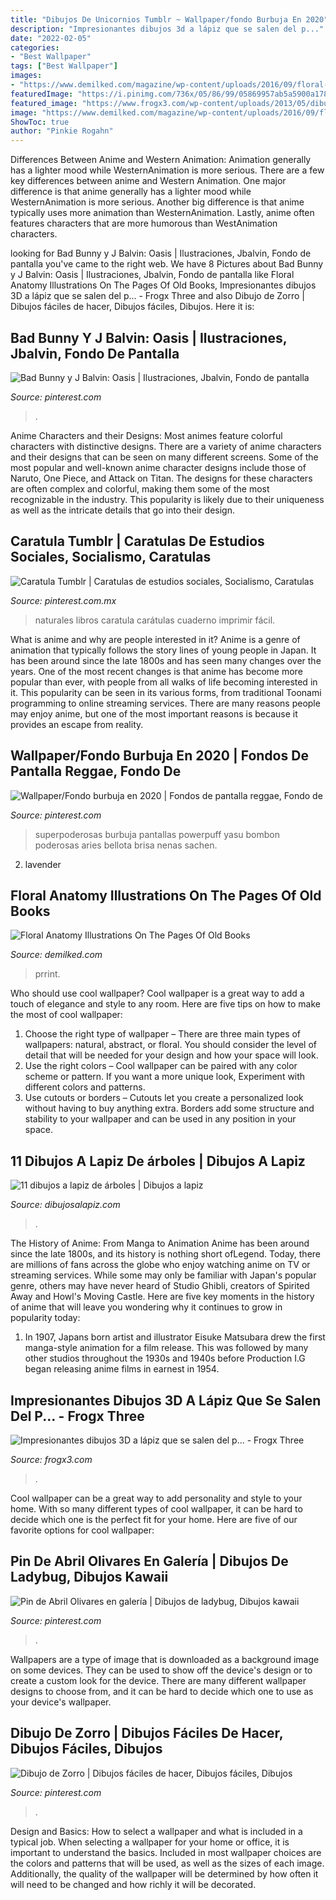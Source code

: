 ```yaml
---
title: "Dibujos De Unicornios Tumblr ~ Wallpaper/fondo Burbuja En 2020"
description: "Impresionantes dibujos 3d a lápiz que se salen del p..."
date: "2022-02-05"
categories:
- "Best Wallpaper"
tags: ["Best Wallpaper"]
images:
- "https://www.demilked.com/magazine/wp-content/uploads/2016/09/floral-anatomy-illustrations-old-book-pages-prrint-14.jpg"
featuredImage: "https://i.pinimg.com/736x/05/86/99/05869957ab5a5900a178875926902a10.jpg"
featured_image: "https://www.frogx3.com/wp-content/uploads/2013/05/dibujos-3D-que-salen-de-las-hojas-5.jpg"
image: "https://www.demilked.com/magazine/wp-content/uploads/2016/09/floral-anatomy-illustrations-old-book-pages-prrint-14.jpg"
ShowToc: true
author: "Pinkie Rogahn"
---
```



Differences Between Anime and Western Animation: Animation generally has a lighter mood while WesternAnimation is more serious.
There are a few key differences between anime and Western Animation. One major difference is that anime generally has a lighter mood while WesternAnimation is more serious. Another big difference is that anime typically uses more animation than WesternAnimation. Lastly, anime often features characters that are more humorous than WestAnimation characters.

	

		
looking for Bad Bunny y J Balvin: Oasis | Ilustraciones, Jbalvin, Fondo de pantalla you've came to the right web. We have 8 Pictures about Bad Bunny y J Balvin: Oasis | Ilustraciones, Jbalvin, Fondo de pantalla like Floral Anatomy Illustrations On The Pages Of Old Books, Impresionantes dibujos 3D a lápiz que se salen del p... - Frogx Three and also Dibujo de Zorro | Dibujos fáciles de hacer, Dibujos fáciles, Dibujos. Here it is:
		
    
## Bad Bunny Y J Balvin: Oasis | Ilustraciones, Jbalvin, Fondo De Pantalla

<img loading=lazy src="https://i.pinimg.com/736x/d4/ea/ae/d4eaae2855bd1b37deabc627f3da88b1.jpg" onerror="this.onerror=null;this.src='https://tse3.mm.bing.net/th?id=OIP.kgfhGJx0lfu_PjPtnfzJ1wHaLb&amp;pid=15.1';" alt="Bad Bunny y J Balvin: Oasis | Ilustraciones, Jbalvin, Fondo de pantalla">

_Source: pinterest.com_

>. 

	

Anime Characters and their Designs: Most animes feature colorful characters with distinctive designs.
There are a variety of anime characters and their designs that can be seen on many different screens. Some of the most popular and well-known anime character designs include those of Naruto, One Piece, and Attack on Titan. The designs for these characters are often complex and colorful, making them some of the most recognizable in the industry. This popularity is likely due to their uniqueness as well as the intricate details that go into their design.

    
## Caratula Tumblr | Caratulas De Estudios Sociales, Socialismo, Caratulas

<img loading=lazy src="https://i.pinimg.com/736x/8c/f8/68/8cf8688b1d3165de68b2b2672ace7ee1.jpg" onerror="this.onerror=null;this.src='https://tse2.mm.bing.net/th?id=OIP.Rb015WkUn9jghnHgURCCzQHaJ3&amp;pid=15.1';" alt="Caratula Tumblr | Caratulas de estudios sociales, Socialismo, Caratulas">

_Source: pinterest.com.mx_

>naturales libros caratula carátulas cuaderno imprimir fácil. 

	

What is anime and why are people interested in it?
Anime is a genre of animation that typically follows the story lines of young people in Japan. It has been around since the late 1800s and has seen many changes over the years. One of the most recent changes is that anime has become more popular than ever, with people from all walks of life becoming interested in it. This popularity can be seen in its various forms, from traditional Toonami programming to online streaming services. There are many reasons people may enjoy anime, but one of the most important reasons is because it provides an escape from reality.

    
## Wallpaper/Fondo Burbuja En 2020 | Fondos De Pantalla Reggae, Fondo De

<img loading=lazy src="https://i.pinimg.com/736x/ce/9f/7a/ce9f7a174ba272105cb35b72183e2935.jpg" onerror="this.onerror=null;this.src='https://tse1.mm.bing.net/th?id=OIP.XHodp7vn8JYRGp185md6AAHaMI&amp;pid=15.1';" alt="Wallpaper/Fondo burbuja en 2020 | Fondos de pantalla reggae, Fondo de">

_Source: pinterest.com_

>superpoderosas burbuja pantallas powerpuff yasu bombon poderosas aries bellota brisa nenas sachen. 

	

2. lavender 

    
## Floral Anatomy Illustrations On The Pages Of Old Books

<img loading=lazy src="https://www.demilked.com/magazine/wp-content/uploads/2016/09/floral-anatomy-illustrations-old-book-pages-prrint-14.jpg" onerror="this.onerror=null;this.src='https://tse2.mm.bing.net/th?id=OIP.Z5XBzAf-0tEKdoVykPiOEQHaKe&amp;pid=15.1';" alt="Floral Anatomy Illustrations On The Pages Of Old Books">

_Source: demilked.com_

>prrint. 

	

Who should use cool wallpaper?
Cool wallpaper is a great way to add a touch of elegance and style to any room. Here are five tips on how to make the most of cool wallpaper: 
1) Choose the right type of wallpaper – There are three main types of wallpapers: natural, abstract, or floral. You should consider the level of detail that will be needed for your design and how your space will look. 
2) Use the right colors – Cool wallpaper can be paired with any color scheme or pattern. If you want a more unique look, Experiment with different colors and patterns. 
3) Use cutouts or borders – Cutouts let you create a personalized look without having to buy anything extra. Borders add some structure and stability to your wallpaper and can be used in any position in your space.

    
## 11 Dibujos A Lapiz De árboles | Dibujos A Lapiz

<img loading=lazy src="https://dibujosalapiz.com/wp-content/uploads/2016/03/11-dibujos-a-lapiz-de-árboles-9.jpg" onerror="this.onerror=null;this.src='https://tse2.mm.bing.net/th?id=OIP.UHMRr9BDP_wf-WfnQNLQZgHaFa&amp;pid=15.1';" alt="11 dibujos a lapiz de árboles | Dibujos a lapiz">

_Source: dibujosalapiz.com_

>. 

	

The History of Anime: From Manga to Animation
Anime has been around since the late 1800s, and its history is nothing short ofLegend. Today, there are millions of fans across the globe who enjoy watching anime on TV or streaming services. While some may only be familiar with Japan's popular genre, others may have never heard of Studio Ghibli, creators of Spirited Away and Howl's Moving Castle. Here are five key moments in the history of anime that will leave you wondering why it continues to grow in popularity today:
1) In 1907, Japans born artist and illustrator Eisuke Matsubara drew the first manga-style animation for a film release. This was followed by many other studios throughout the 1930s and 1940s before Production I.G began releasing anime films in earnest in 1954.

    
## Impresionantes Dibujos 3D A Lápiz Que Se Salen Del P... - Frogx Three

<img loading=lazy src="https://www.frogx3.com/wp-content/uploads/2013/05/dibujos-3D-que-salen-de-las-hojas-5.jpg" onerror="this.onerror=null;this.src='https://tse2.mm.bing.net/th?id=OIP.JVh97_zoVQrBqOmN0BwfgwHaFj&amp;pid=15.1';" alt="Impresionantes dibujos 3D a lápiz que se salen del p... - Frogx Three">

_Source: frogx3.com_

>. 

	

Cool wallpaper can be a great way to add personality and style to your home. With so many different types of cool wallpaper, it can be hard to decide which one is the perfect fit for your home. Here are five of our favorite options for cool wallpaper: 

    
## Pin De Abril Olivares En Galería | Dibujos De Ladybug, Dibujos Kawaii

<img loading=lazy src="https://i.pinimg.com/736x/6b/d2/d0/6bd2d016cf374d702f1da7734aa545d7.jpg" onerror="this.onerror=null;this.src='https://tse3.mm.bing.net/th?id=OIP.tPwnynruWuMpDbyRoMQCdgHaKy&amp;pid=15.1';" alt="Pin de Abril Olivares en galería | Dibujos de ladybug, Dibujos kawaii">

_Source: pinterest.com_

>. 

	

Wallpapers are a type of image that is downloaded as a background image on some devices. They can be used to show off the device's design or to create a custom look for the device. There are many different wallpaper designs to choose from, and it can be hard to decide which one to use as your device's wallpaper.

    
## Dibujo De Zorro | Dibujos Fáciles De Hacer, Dibujos Fáciles, Dibujos

<img loading=lazy src="https://i.pinimg.com/736x/05/86/99/05869957ab5a5900a178875926902a10.jpg" onerror="this.onerror=null;this.src='https://tse2.mm.bing.net/th?id=OIP.eGMj7Rzh2xQ_mc3Dz3KvLQHaJ3&amp;pid=15.1';" alt="Dibujo de Zorro | Dibujos fáciles de hacer, Dibujos fáciles, Dibujos">

_Source: pinterest.com_

>. 

	

Design and Basics: How to select a wallpaper and what is included in a typical job.
When selecting a wallpaper for your home or office, it is important to understand the basics. Included in most wallpaper choices are the colors and patterns that will be used, as well as the sizes of each image. Additionally, the quality of the wallpaper will be determined by how often it will need to be changed and how richly it will be decorated.

